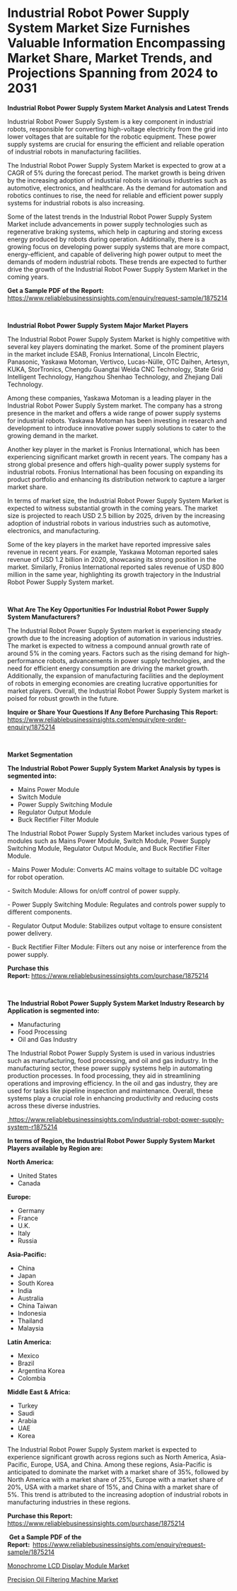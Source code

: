 <p><h1>Industrial Robot Power Supply System Market Size Furnishes Valuable Information Encompassing Market Share, Market Trends, and Projections Spanning from 2024 to 2031</h1></p><p><strong>Industrial Robot Power Supply System Market Analysis and Latest Trends</strong></p>
<p><p>Industrial Robot Power Supply System is a key component in industrial robots, responsible for converting high-voltage electricity from the grid into lower voltages that are suitable for the robotic equipment. These power supply systems are crucial for ensuring the efficient and reliable operation of industrial robots in manufacturing facilities.</p><p>The Industrial Robot Power Supply System Market is expected to grow at a CAGR of 5% during the forecast period. The market growth is being driven by the increasing adoption of industrial robots in various industries such as automotive, electronics, and healthcare. As the demand for automation and robotics continues to rise, the need for reliable and efficient power supply systems for industrial robots is also increasing.</p><p>Some of the latest trends in the Industrial Robot Power Supply System Market include advancements in power supply technologies such as regenerative braking systems, which help in capturing and storing excess energy produced by robots during operation. Additionally, there is a growing focus on developing power supply systems that are more compact, energy-efficient, and capable of delivering high power output to meet the demands of modern industrial robots. These trends are expected to further drive the growth of the Industrial Robot Power Supply System Market in the coming years.</p></p>
<p><strong>Get a Sample PDF of the Report:&nbsp;</strong> <a href="https://www.reliablebusinessinsights.com/enquiry/request-sample/1875214">https://www.reliablebusinessinsights.com/enquiry/request-sample/1875214</a></p>
<p>&nbsp;</p>
<p><strong>Industrial Robot Power Supply System Major Market Players</strong></p>
<p><p>The Industrial Robot Power Supply System Market is highly competitive with several key players dominating the market. Some of the prominent players in the market include ESAB, Fronius International, Lincoln Electric, Panasonic, Yaskawa Motoman, Vertivco, Lucas-Nülle, OTC Daihen, Artesyn, KUKA, StorTronics, Chengdu Guangtai Weida CNC Technology, State Grid Intelligent Technology, Hangzhou Shenhao Technology, and Zhejiang Dali Technology.</p><p>Among these companies, Yaskawa Motoman is a leading player in the Industrial Robot Power Supply System market. The company has a strong presence in the market and offers a wide range of power supply systems for industrial robots. Yaskawa Motoman has been investing in research and development to introduce innovative power supply solutions to cater to the growing demand in the market.</p><p>Another key player in the market is Fronius International, which has been experiencing significant market growth in recent years. The company has a strong global presence and offers high-quality power supply systems for industrial robots. Fronius International has been focusing on expanding its product portfolio and enhancing its distribution network to capture a larger market share.</p><p>In terms of market size, the Industrial Robot Power Supply System Market is expected to witness substantial growth in the coming years. The market size is projected to reach USD 2.5 billion by 2025, driven by the increasing adoption of industrial robots in various industries such as automotive, electronics, and manufacturing.</p><p>Some of the key players in the market have reported impressive sales revenue in recent years. For example, Yaskawa Motoman reported sales revenue of USD 1.2 billion in 2020, showcasing its strong position in the market. Similarly, Fronius International reported sales revenue of USD 800 million in the same year, highlighting its growth trajectory in the Industrial Robot Power Supply System market.</p></p>
<p>&nbsp;</p>
<p><strong>What Are The Key Opportunities For Industrial Robot Power Supply System Manufacturers?</strong></p>
<p><p>The Industrial Robot Power Supply System market is experiencing steady growth due to the increasing adoption of automation in various industries. The market is expected to witness a compound annual growth rate of around 5% in the coming years. Factors such as the rising demand for high-performance robots, advancements in power supply technologies, and the need for efficient energy consumption are driving the market growth. Additionally, the expansion of manufacturing facilities and the deployment of robots in emerging economies are creating lucrative opportunities for market players. Overall, the Industrial Robot Power Supply System market is poised for robust growth in the future.</p></p>
<p><strong>Inquire or Share Your Questions If Any Before Purchasing This Report:</strong> <a href="https://www.reliablebusinessinsights.com/enquiry/pre-order-enquiry/1875214">https://www.reliablebusinessinsights.com/enquiry/pre-order-enquiry/1875214</a></p>
<p>&nbsp;</p>
<p><strong>Market Segmentation</strong></p>
<p><strong>The Industrial Robot Power Supply System Market Analysis by types is segmented into:</strong></p>
<p><ul><li>Mains Power Module</li><li>Switch Module</li><li>Power Supply Switching Module</li><li>Regulator Output Module</li><li>Buck Rectifier Filter Module</li></ul></p>
<p><p>The Industrial Robot Power Supply System Market includes various types of modules such as Mains Power Module, Switch Module, Power Supply Switching Module, Regulator Output Module, and Buck Rectifier Filter Module. </p><p>- Mains Power Module: Converts AC mains voltage to suitable DC voltage for robot operation.</p><p>- Switch Module: Allows for on/off control of power supply.</p><p>- Power Supply Switching Module: Regulates and controls power supply to different components.</p><p>- Regulator Output Module: Stabilizes output voltage to ensure consistent power delivery.</p><p>- Buck Rectifier Filter Module: Filters out any noise or interference from the power supply.</p></p>
<p><strong>Purchase this Report:&nbsp;</strong><a href="https://www.reliablebusinessinsights.com/purchase/1875214">https://www.reliablebusinessinsights.com/purchase/1875214</a></p>
<p>&nbsp;</p>
<p><strong>The Industrial Robot Power Supply System Market Industry Research by Application is segmented into:</strong></p>
<p><ul><li>Manufacturing</li><li>Food Processing</li><li>Oil and Gas Industry</li></ul></p>
<p><p>The Industrial Robot Power Supply System is used in various industries such as manufacturing, food processing, and oil and gas industry. In the manufacturing sector, these power supply systems help in automating production processes. In food processing, they aid in streamlining operations and improving efficiency. In the oil and gas industry, they are used for tasks like pipeline inspection and maintenance. Overall, these systems play a crucial role in enhancing productivity and reducing costs across these diverse industries.</p></p>
<p><a href="https://www.reliablebusinessinsights.com/industrial-robot-power-supply-system-r1875214">&nbsp;https://www.reliablebusinessinsights.com/industrial-robot-power-supply-system-r1875214</a></p>
<p><strong>In terms of Region, the Industrial Robot Power Supply System Market Players available by Region are:</strong></p>
<p>
    <p> <strong> North America: </strong>
        <ul>
            <li>United States</li>
            <li>Canada</li>
        </ul>
        </p> 
    <p> <strong> Europe: </strong>
        <ul>
            <li>Germany</li>
            <li>France</li>
            <li>U.K.</li>
            <li>Italy</li>
            <li>Russia</li>
        </ul>
        </p> 
    <p> <strong> Asia-Pacific: </strong>
        <ul>
            <li>China</li>
            <li>Japan</li>
            <li>South Korea</li>
            <li>India</li>
            <li>Australia</li>
            <li>China Taiwan</li>
            <li>Indonesia</li>
            <li>Thailand</li>
            <li>Malaysia</li>
        </ul>
        </p> 
    <p> <strong> Latin America: </strong>
        <ul>
            <li>Mexico</li>
            <li>Brazil</li>
            <li>Argentina Korea</li>
            <li>Colombia</li>
        </ul>
        </p> 
    <p> <strong> Middle East & Africa: </strong>
        <ul>
            <li>Turkey</li>
            <li>Saudi</li>
            <li>Arabia</li>
            <li>UAE</li>
            <li>Korea</li>
        </ul>
    </p>
    </p>
<p><p>The Industrial Robot Power Supply System market is expected to experience significant growth across regions such as North America, Asia-Pacific, Europe, USA, and China. Among these regions, Asia-Pacific is anticipated to dominate the market with a market share of 35%, followed by North America with a market share of 25%, Europe with a market share of 20%, USA with a market share of 15%, and China with a market share of 5%. This trend is attributed to the increasing adoption of industrial robots in manufacturing industries in these regions.</p></p>
<p><strong>Purchase this Report: </strong><a href="https://www.reliablebusinessinsights.com/purchase/1875214">https://www.reliablebusinessinsights.com/purchase/1875214</a></p>
<p>&nbsp;<strong>Get a Sample PDF of the Report:&nbsp;&nbsp;</strong><a href="https://www.reliablebusinessinsights.com/enquiry/request-sample/1875214">https://www.reliablebusinessinsights.com/enquiry/request-sample/1875214</a></p>
<p><strong></strong></p>
<p><p><a href="https://github.com/derrinmiltonellis35gcl/Market-Research-Report-List-3/blob/main/monochrome-lcd-display-module-market.md">Monochrome LCD Display Module Market</a></p><p><a href="https://view.publitas.com/reportprime-1/global-precision-oil-filtering-machine-market-status-2024-2031-and-forecast-by-region-product-end-use/">Precision Oil Filtering Machine Market</a></p></p>